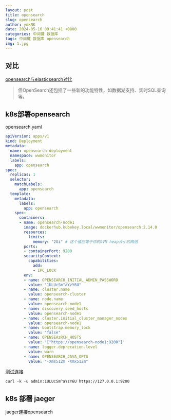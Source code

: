 ```yaml
---
layout: post
title: opensearch
slug: opensearch
author: ymkNK
date: 2024-05-16 09:41:41 +0800
categories: 中间键 数据库
tags: 中间键 数据库 opensearch
img: 1.jpg
---
```



## 对比


[opensearch与elasticsearch对比]()
> 但OpenSearch还包括了一些新的功能特性，如数据湖支持、实时SQL查询等。


## k8s部署opensearch


opensearch.yaml
```yaml
apiVersion: apps/v1
kind: Deployment
metadata:
  name: opensearch-deployment
  namespace: wwmonitor
  labels:
    app: opensearch
spec:
  replicas: 1
  selector:
    matchLabels:
      app: opensearch
  template:
    metadata:
      labels:
        app: opensearch
    spec:
      containers:
      - name: opensearch-node1
        image: dockerhub.kubekey.local/wwmonitor/opensearch:2.14.0
        resources:
          limits:
            memory: "2Gi" # 这个值应等于你的JVM heap大小的两倍
        ports:
        - containerPort: 9200
        securityContext:
          capabilities:
            add:
            - IPC_LOCK
        env:
        - name: OPENSEARCH_INITIAL_ADMIN_PASSWORD
          value: "1ULUcSm^aYzY6U"
        - name: cluster.name
          value: opensearch-cluster
        - name: node.name
          value: opensearch-node1
        - name: discovery.seed_hosts
          value: opensearch-node1
        - name: cluster.initial_cluster_manager_nodes
          value: opensearch-node1
        - name: bootstrap.memory_lock
          value: "false"
        - name: OPENSEAzRCH_HOSTS
          value: '["https://opensearch-node1:9200"]'
        - name: logger.deprecation.level
          value: warn
        - name: OPENSEARCH_JAVA_OPTS
          value: "-Xms512m -Xmx512m"
```


[测试连接](https://www.instaclustr.com/support/documentation/opensearch/using-opensearch/connecting-to-opensearch-using-curl/)
```shell
curl -k -u admin:1ULUcSm^aYzY6U https://127.0.0.1:9200
```



## k8s 部署 jaeger

jaeger连接opensearch

